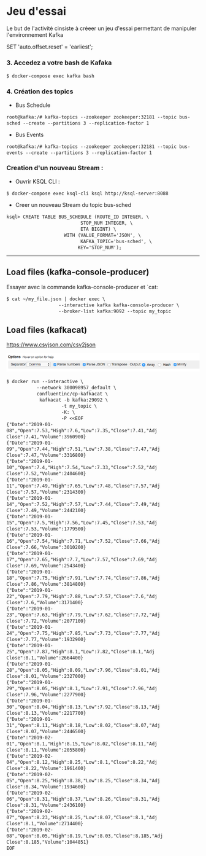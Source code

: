 # Jeu d'essai

Le but de l'activité cinsiste à créeer un jeu d'essai permettant de manipuler l'environnement Kafka


SET 'auto.offset.reset' = 'earliest';




### 3. Accedez a votre bash de Kafaka

```
$ docker-compose exec kafka bash 
```

### 4. Création des topics

* Bus Schedule

```
root@kafka:/# kafka-topics --zookeeper zookeeper:32181 --topic bus-sched --create --partitions 3 --replication-factor 1
```

* Bus Events

```
root@kafka:/# kafka-topics --zookeeper zookeeper:32181 --topic bus-events --create --partitions 3 --replication-factor 1
```




### Creation d'un nouveau Stream :

* Ouvrir KSQL CLI :

```
$ docker-compose exec ksql-cli ksql http://ksql-server:8088 
```


* Creer un nouveau Stream du topic bus-sched

```
ksql> CREATE TABLE BUS_SCHEDULE (ROUTE_ID INTEGER, \
                           STOP_NUM INTEGER, \
                           ETA BIGINT) \
                     WITH (VALUE_FORMAT='JSON', \
                           KAFKA_TOPIC='bus-sched', \
                          KEY='STOP_NUM');
```





----------






## Load files (kafka-console-producer)
Essayer avec la commande kafka-console-producer et `cat:

```
$ cat ~/my_file.json | docker exec \
                   --interactive kafka kafka-console-producer \
                   --broker-list kafka:9092 --topic my_topic
```

## Load files (kafkacat)

https://www.csvjson.com/csv2json

![alt tag](./Minify.png)

```
$ docker run --interactive \
           --network 300098957_default \
           confluentinc/cp-kafkacat \
            kafkacat -b kafka:29092 \
                    -t my_topic \
                    -K: \
                    -P <<EOF
{"Date":"2019-01-08","Open":7.53,"High":7.6,"Low":7.35,"Close":7.41,"Adj Close":7.41,"Volume":3960900}
{"Date":"2019-01-09","Open":7.44,"High":7.51,"Low":7.38,"Close":7.47,"Adj Close":7.47,"Volume":3316800}
{"Date":"2019-01-10","Open":7.4,"High":7.54,"Low":7.33,"Close":7.52,"Adj Close":7.52,"Volume":2404600}
{"Date":"2019-01-11","Open":7.49,"High":7.65,"Low":7.48,"Close":7.57,"Adj Close":7.57,"Volume":2314300}
{"Date":"2019-01-14","Open":7.52,"High":7.57,"Low":7.44,"Close":7.49,"Adj Close":7.49,"Volume":2442100}
{"Date":"2019-01-15","Open":7.5,"High":7.56,"Low":7.45,"Close":7.53,"Adj Close":7.53,"Volume":1779500}
{"Date":"2019-01-16","Open":7.54,"High":7.71,"Low":7.52,"Close":7.66,"Adj Close":7.66,"Volume":3010200}
{"Date":"2019-01-17","Open":7.65,"High":7.7,"Low":7.57,"Close":7.69,"Adj Close":7.69,"Volume":2543400}
{"Date":"2019-01-18","Open":7.75,"High":7.91,"Low":7.74,"Close":7.86,"Adj Close":7.86,"Volume":3814800}
{"Date":"2019-01-22","Open":7.79,"High":7.88,"Low":7.57,"Close":7.6,"Adj Close":7.6,"Volume":3171400}
{"Date":"2019-01-23","Open":7.63,"High":7.79,"Low":7.62,"Close":7.72,"Adj Close":7.72,"Volume":2077100}
{"Date":"2019-01-24","Open":7.75,"High":7.85,"Low":7.73,"Close":7.77,"Adj Close":7.77,"Volume":1932900}
{"Date":"2019-01-25","Open":7.87,"High":8.1,"Low":7.82,"Close":8.1,"Adj Close":8.1,"Volume":2664400}
{"Date":"2019-01-28","Open":8.05,"High":8.09,"Low":7.96,"Close":8.01,"Adj Close":8.01,"Volume":2327000}
{"Date":"2019-01-29","Open":8.05,"High":8.1,"Low":7.91,"Close":7.96,"Adj Close":7.96,"Volume":2277900}
{"Date":"2019-01-30","Open":8.04,"High":8.13,"Low":7.92,"Close":8.13,"Adj Close":8.13,"Volume":2217700}
{"Date":"2019-01-31","Open":8.11,"High":8.18,"Low":8.02,"Close":8.07,"Adj Close":8.07,"Volume":2446500}
{"Date":"2019-02-01","Open":8.1,"High":8.15,"Low":8.02,"Close":8.11,"Adj Close":8.11,"Volume":2055800}
{"Date":"2019-02-04","Open":8.12,"High":8.25,"Low":8.1,"Close":8.22,"Adj Close":8.22,"Volume":1961400}
{"Date":"2019-02-05","Open":8.25,"High":8.38,"Low":8.25,"Close":8.34,"Adj Close":8.34,"Volume":1934600}
{"Date":"2019-02-06","Open":8.31,"High":8.37,"Low":8.26,"Close":8.31,"Adj Close":8.31,"Volume":2436100}
{"Date":"2019-02-07","Open":8.23,"High":8.25,"Low":8.07,"Close":8.1,"Adj Close":8.1,"Volume":2714400}
{"Date":"2019-02-08","Open":8.05,"High":8.19,"Low":8.03,"Close":8.185,"Adj Close":8.185,"Volume":1044851}
EOF

```
